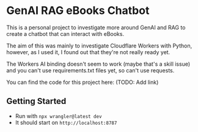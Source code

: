 # GenAI RAG eBooks Chatbot

This is a personal project to investigate more around GenAI and RAG to create a chatbot that can interact with eBooks.

The aim of this was mainly to investigate Cloudflare Workers with Python, however, as I used it, I found out that they're not really ready yet.

The Workers AI binding doesn't seem to work (maybe that's a skill issue) and you can't use requirements.txt files yet, so can't use requests.

You can find the code for this project here: (TODO: Add link)

## Getting Started

- Run with `npx wrangler@latest dev`
- It should start on `http://localhost:8787`